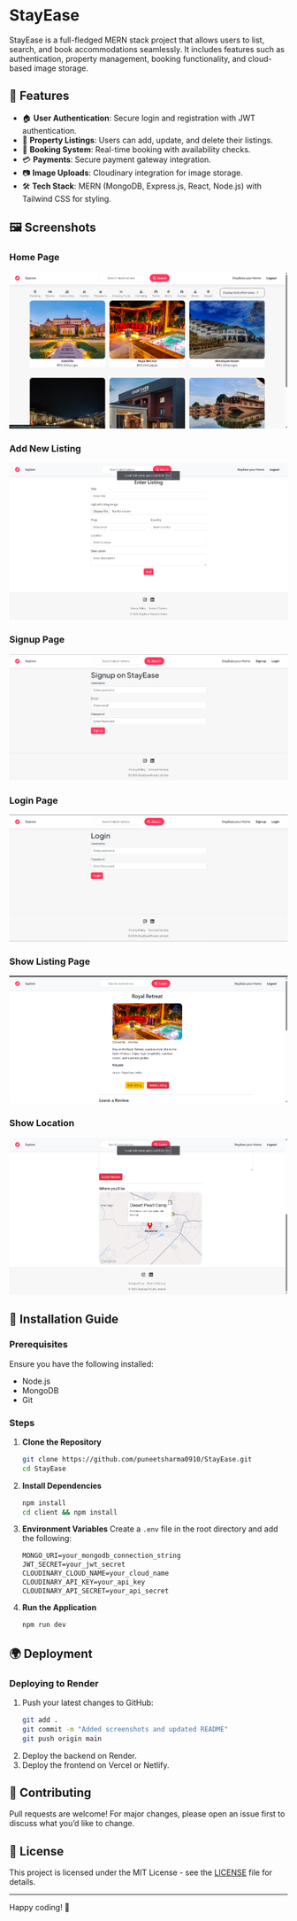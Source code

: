 # StayEase

StayEase is a full-fledged MERN stack project that allows users to list, search, and book accommodations seamlessly. It includes features such as authentication, property management, booking functionality, and cloud-based image storage.

## 📌 Features

- 🏠 **User Authentication**: Secure login and registration with JWT authentication.
- 📍 **Property Listings**: Users can add, update, and delete their listings.
- 📅 **Booking System**: Real-time booking with availability checks.
- 💳 **Payments**: Secure payment gateway integration.
- 📷 **Image Uploads**: Cloudinary integration for image storage.
- 🛠️ **Tech Stack**: MERN (MongoDB, Express.js, React, Node.js) with Tailwind CSS for styling.

## 🖼️ Screenshots

### Home Page
![Home Page](screenshots/homepage.png)

### Add New Listing
![Add New Listing Details](screenshots/addnewlisting.png)

### Signup Page
![Signup Page](screenshots/signupPage.png)

### Login Page
![Login Page](screenshots/loginPage.png)

### Show Listing Page
![Show Listing Page](screenshots/showlisting.png)

### Show Location
![Show Location](screenshots/showlocation.png)

## 🚀 Installation Guide

### Prerequisites
Ensure you have the following installed:
- Node.js
- MongoDB
- Git

### Steps
1. **Clone the Repository**
   ```bash
   git clone https://github.com/puneetsharma0910/StayEase.git
   cd StayEase
   ```

2. **Install Dependencies**
   ```bash
   npm install
   cd client && npm install
   ```

3. **Environment Variables**
   Create a `.env` file in the root directory and add the following:
   ```env
   MONGO_URI=your_mongodb_connection_string
   JWT_SECRET=your_jwt_secret
   CLOUDINARY_CLOUD_NAME=your_cloud_name
   CLOUDINARY_API_KEY=your_api_key
   CLOUDINARY_API_SECRET=your_api_secret
   ```

4. **Run the Application**
   ```bash
   npm run dev
   ```

## 🌍 Deployment

### Deploying to Render
1. Push your latest changes to GitHub:
   ```bash
   git add .
   git commit -m "Added screenshots and updated README"
   git push origin main
   ```
2. Deploy the backend on Render.
3. Deploy the frontend on Vercel or Netlify.

## 🤝 Contributing
Pull requests are welcome! For major changes, please open an issue first to discuss what you’d like to change.

## 📄 License
This project is licensed under the MIT License - see the [LICENSE](LICENSE) file for details.

---

Happy coding! 🚀

